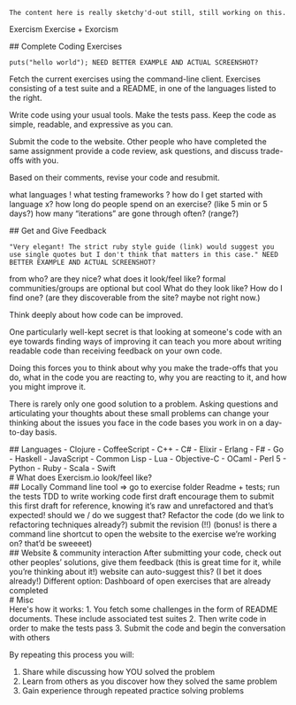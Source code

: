     The content here is really sketchy'd-out still, still working on this.

Exercism
Exercise + Exorcism

<div class="row">
<div class="col-md-5">
## Complete Coding Exercises

    puts("hello world"); NEED BETTER EXAMPLE AND ACTUAL SCREENSHOT?

Fetch the current exercises using the command-line client. Exercises consisting of a test suite and a README, in one of the languages listed to the right.

Write code using your usual tools. Make the tests pass. Keep the code as simple, readable, and expressive as you can.

Submit the code to the website. Other people who have completed the same assignment provide a code review, ask questions, and discuss trade-offs with you.

Based on their comments, revise your code and resubmit.


what languages !
what testing frameworks ?
how do I get started with language x?
how long do people spend on an exercise? (like 5 min or 5 days?)
how many “iterations” are gone through often? (range?)

</div>
<div class="col-md-5">
## Get and Give Feedback

    "Very elegant! The strict ruby style guide (link) would suggest you use single quotes but I don't think that matters in this case." NEED BETTER EXAMPLE AND ACTUAL SCREENSHOT?

from who? are they nice?
what does it look/feel like?
formal communities/groups are optional but cool
What do they look like?
How do I find one? (are they discoverable from the site? maybe not right now.)


Think deeply about how code can be improved.

One particularly well-kept secret is that looking at someone's code with an eye towards finding ways of improving it can teach you more about writing readable code than receiving feedback on your own code.

Doing this forces you to think about why you make the trade-offs that you do, what in the code you are reacting to, why you are reacting to it, and how you might improve it.

There is rarely only one good solution to a problem. Asking questions and articulating your thoughts about these small problems can change your thinking about the issues you face in the code bases you work in on a day-to-day basis.
</div>
<div class="col-md-2">
## Languages
- Clojure
- CoffeeScript
- C++
- C#
- Elixir
- Erlang
- F#
- Go
- Haskell
- JavaScript
- Common Lisp
- Lua
- Objective-C
- OCaml
- Perl 5
- Python
- Ruby
- Scala
- Swift
</div>
</div>







<div class="row">
# What does Exercism.io look/feel like?
<div class="col-md-6">
## Locally
Command line tool => go to exercise folder
Readme + tests; run the tests
TDD to write working code first draft
encourage them to submit this first draft for reference, knowing it’s raw and unrefactored and that’s expected! should we / do we suggest that?
Refactor the code (do we link to refactoring techniques already?)
submit the revision (!!)
(bonus! is there a command line shortcut to open the website to the exercise we’re working on? that’d be sweeeet)
</div>
<div class="col-md-6">
## Website & community interaction
After submitting your code, check out other peoples’ solutions, give them feedback (this is great time for it, while you’re thinking about it!)
website can auto-suggest this? (I bet it does already!)
Different option: Dashboard of open exercises that are already completed
</div>
</div>

<div class="row">
# Misc
<div class="col-md-6">
Here's how it works:
1. You fetch some challenges in the form of README documents. These include associated test suites
2. Then write code in order to make the tests pass
3. Submit the code and begin the conversation with others

By repeating this process you will:
1. Share while discussing how YOU solved the problem
2. Learn from others as you discover how they solved the same problem
3. Gain experience through repeated practice solving problems
</div>
</div>
